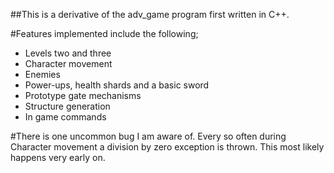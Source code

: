 ##This is a derivative of the adv_game program first written in C++.

#Features implemented include the following;

* Levels two and three
* Character movement
* Enemies
* Power-ups, health shards and a basic sword
* Prototype gate mechanisms
* Structure generation
* In game commands

#There is one uncommon bug I am aware of. Every so often during Character movement a division by zero exception is thrown. This most likely happens very early on.

